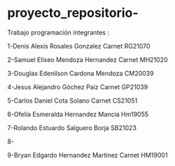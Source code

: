# proyecto_repositorio-
Trabajo programación  integrantes :


1-Denis Alexis Rosales Gonzalez Carnet RG21070

2-Samuel Eliseo Mendoza Hernandez Carnet MH21020

3-Douglas Edenilson Cardona Mendoza  CM20039

4-Jesus Alejandro Góchez Paiz Carnet GP21039

5-Carlos Daniel Cota Solano Carnet CS21051

6-Ofelia Esmeralda Hernandez Mancia   Hm19055

7-Rolando Estuardo Salguero Borja  SB21023

8-

9-Bryan Edgardo Hernandez Martinez Carnet HM19001

